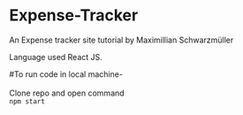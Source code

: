 # Expense-Tracker
An Expense tracker site tutorial by Maximillian Schwarzmüller

Language used React JS.

#To run code in local machine- <br/><br/>
Clone repo and open command <br/>
```npm start```
